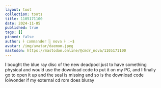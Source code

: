 ```yaml
---
layout: toot
collection: toots
title: 1105171100
date: 2024-11-05
published: true
tags: []
pinned: false
author: ⸸ commander ░ nova ⸸ :~$
avatar: /img/avatar/daemon.jpeg
mastodon: https://mastodon.online/@cmdr_nova/1105171100
---
```


I bought the blue ray disc of the new deadpool just to have something physical and would use the download code to put it on my PC, and I finally go to open it up and the seal is missing and so is the download code lolwonder if my external cd rom does bluray
